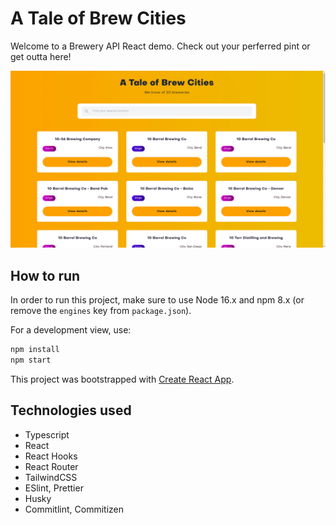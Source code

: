 # A Tale of Brew Cities

Welcome to a Brewery API React demo. Check out your perferred pint or get outta here!

![website main view](./assets/cover.png)

## How to run

In order to run this project, make sure to use Node 16.x and npm 8.x (or remove the `engines` key from `package.json`).

For a development view, use:

```bash
npm install
npm start
```

This project was bootstrapped with [Create React App](https://github.com/facebook/create-react-app).

## Technologies used

- Typescript
- React
- React Hooks
- React Router
- TailwindCSS
- ESlint, Prettier
- Husky
- Commitlint, Commitizen
